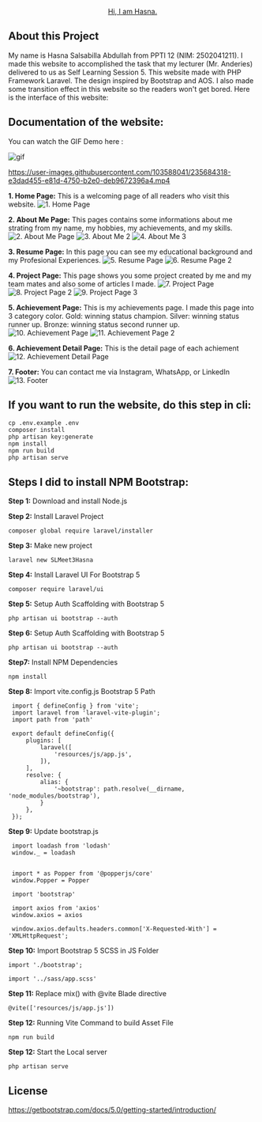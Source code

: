 <p align="center"><a href="https://github.com/HasnaChan/SLMeet3WebProgHasna" target="_blank">Hi, I am Hasna.</a></p>

## About this Project
My name is Hasna Salsabilla Abdullah from PPTI 12 (NIM: 2502041211). I made this website to accomplished the task that my lecturer (Mr. Anderies) delivered to us as Self Learning  Session 5. This website made with PHP Framework Laravel. The design inspired by Bootstrap and AOS. I also made some transition effect in this website so the readers won't get bored. Here is the interface of this website:


## Documentation of the website:


You can watch the GIF Demo here : 

![gif](https://github.com/HasnaChan/SLSession5Hasna/blob/master/dokumentasi/gif.gif)


https://user-images.githubusercontent.com/103588041/235684318-e3dad455-e81d-4750-b2e0-deb9672396a4.mp4




**1. Home Page:**
This is a welcoming page of all readers who visit this website.
![1. Home Page](https://github.com/HasnaChan/SLSession5Hasna/blob/master/dokumentasi/home.jpg)


**2. About Me Page:**
This pages contains some informations about me strating from my name, my hobbies, my achievements, and my skills.
![2. About Me Page](https://github.com/HasnaChan/SLSession5Hasna/blob/master/dokumentasi/about1.jpg)
![3. About Me 2](https://github.com/HasnaChan/SLSession5Hasna/blob/master/dokumentasi/about2.jpg)
![4. About Me 3](https://github.com/HasnaChan/SLSession5Hasna/blob/master/dokumentasi/about3.jpg)


**3. Resume Page:**
In this page you can see my educational background and my Profesional Experiences.
![5. Resume Page](https://github.com/HasnaChan/SLSession5Hasna/blob/master/dokumentasi/resume1.jpg)
![6. Resume Page 2](https://github.com/HasnaChan/SLSession5Hasna/blob/master/dokumentasi/resume2.jpg)


**4. Project Page:**
This page shows you some project created by me and my team mates and also some of articles I made.
![7. Project Page](https://github.com/HasnaChan/SLSession5Hasna/blob/master/dokumentasi/project1.jpg)
![8. Project Page 2](https://github.com/HasnaChan/SLSession5Hasna/blob/master/dokumentasi/project2.jpg)
![9. Project Page 3](https://github.com/HasnaChan/SLSession5Hasna/blob/master/dokumentasi/project3.jpg)

**5. Achievement Page:**
This is my achievements page. I made this page into 3 category color. Gold: winning status champion. Silver: winning status runner up. Bronze: winning status second runner up.
![10. Achievement Page](https://github.com/HasnaChan/SLSession5Hasna/blob/master/dokumentasi/achievement1.jpg)
![11. Achievement Page 2](https://github.com/HasnaChan/SLSession5Hasna/blob/master/dokumentasi/achievement2.jpg)

**6. Achievement Detail Page:**
This is the detail page of each achiement
![12. Achievement Detail Page](https://github.com/HasnaChan/SLSession5Hasna/blob/master/dokumentasi/detail.jpg)

**7. Footer:**
You can contact me via Instagram, WhatsApp, or LinkedIn
![13. Footer](https://github.com/HasnaChan/SLSession5Hasna/blob/master/dokumentasi/footer.jpg)

## If you want to run the website, do this step in cli:

```
cp .env.example .env
composer install
php artisan key:generate
npm install
npm run build
php artisan serve
```

## Steps I did to install NPM Bootstrap:

**Step 1:** Download and install Node.js 

**Step 2:** Install Laravel Project
   ```
   composer global require laravel/installer
   ```
   
**Step 3:** Make new project
   ```
   laravel new SLMeet3Hasna
   ```
   
**Step 4:** Install Laravel UI For Bootstrap 5
   ```
   composer require laravel/ui
   ```
   
**Step 5:** Setup Auth Scaffolding with Bootstrap 5
   ```
   php artisan ui bootstrap --auth
   ```
   
**Step 6:** Setup Auth Scaffolding with Bootstrap 5
   ```
   php artisan ui bootstrap --auth
   ```
   
**Step7:** Install NPM Dependencies
   ```
   npm install
   ```
**Step 8:** Import vite.config.js Bootstrap 5 Path
   ```
    import { defineConfig } from 'vite';
    import laravel from 'laravel-vite-plugin';
    import path from 'path'

    export default defineConfig({
        plugins: [
            laravel([
                'resources/js/app.js',
            ]),
        ],
        resolve: {
            alias: {
                '~bootstrap': path.resolve(__dirname, 'node_modules/bootstrap'),
            }
        },
    });

   ```

**Step 9:** Update bootstrap.js
   ```
    import loadash from 'lodash'
    window._ = loadash


    import * as Popper from '@popperjs/core'
    window.Popper = Popper

    import 'bootstrap'

    import axios from 'axios'
    window.axios = axios

    window.axios.defaults.headers.common['X-Requested-With'] = 'XMLHttpRequest';
   ```

**Step 10:** Import Bootstrap 5 SCSS in JS Folder
   ```
   import './bootstrap';

   import '../sass/app.scss'
   ```
**Step 11:** Replace mix() with @vite Blade directive
   ```
   @vite(['resources/js/app.js'])
   ```

**Step 12:** Running Vite Command to build Asset File
   ```
   npm run build
   ```

**Step 12:** Start the Local server
   ```
   php artisan serve
   ```
   
   
## License
https://getbootstrap.com/docs/5.0/getting-started/introduction/
